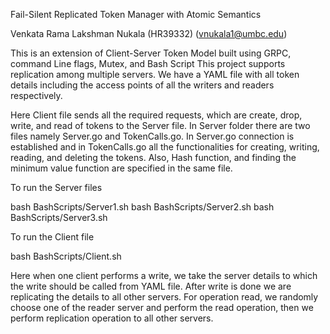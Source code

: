 Fail-Silent Replicated Token Manager with Atomic Semantics

Venkata Rama Lakshman Nukala (HR39332) (vnukala1@umbc.edu)


This is an extension of  Client-Server Token Model built using GRPC, command Line flags, Mutex, and Bash Script 
This project supports replication among multiple servers.
We have a YAML file with all token details including the access points of all the writers and readers respectively.

Here Client file sends all the required requests, which are create, drop, write, and read of tokens to the Server file. 
In Server folder there are two files namely Server.go and TokenCalls.go. In Server.go connection is established and in TokenCalls.go all the functionalities for creating, writing, reading, and deleting the tokens. Also, Hash function, and finding the minimum value function are specified in the same file. 

To run the Server files

bash BashScripts/Server1.sh
bash BashScripts/Server2.sh
bash BashScripts/Server3.sh

To run the Client file 

bash BashScripts/Client.sh

Here when one client performs a write, we take the server details to which the write should be called from YAML file. After write is done we are replicating the details to all other servers.
For operation read, we randomly choose one of the reader server and perform the read operation, then we perform replication operation to all other servers.
